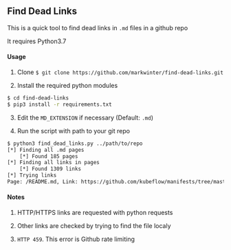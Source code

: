 ## Find Dead Links

This is a quick tool to find dead links in `.md` files in a github repo

It requires Python3.7

#### Usage

1. Clone
`$ git clone https://github.com/markwinter/find-dead-links.git`

2. Install the required python modules
```BASH
$ cd find-dead-links
$ pip3 install -r requirements.txt
```

3. Edit the `MD_EXTENSION` if necessary (Default: `.md`)

4. Run the script with path to your git repo
```BASH
$ python3 find_dead_links.py ../path/to/repo
[*] Finding all .md pages
	[*] Found 185 pages
[*] Finding all links in pages
	[*] Found 1309 links
[*] Trying links
Page: /README.md, Link: https://github.com/kubeflow/manifests/tree/master/kfserving, Status: 404
```


#### Notes

1. HTTP/HTTPS links are requested with python requests

2. Other links are checked by trying to find the file localy

3. `HTTP 459`. This error is Github rate limiting
